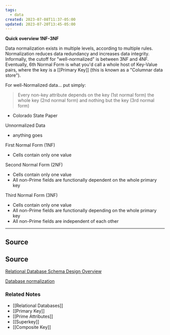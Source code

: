 ```yaml
---
tags:
  - data
created: 2023-07-08T11:37-05:00
updated: 2023-07-20T13:45-05:00
---
```

**Quick overview 1NF-3NF**

Data normalization exists in multiple levels, according to multiple rules. Normalization reduces data redundancy and increases data integrity. Informally, the cutoff for "well-normalized" is between 3NF and 4NF. Eventually, 6th Normal Form is what you'd call a whole host of Key-Value pairs, where the key is a [[Primary Key]] (this is known as a "Columnar data store").

For well-Normalized data... put simply:

> Every non-key attribute
depends on the key (1st normal form)
the whole key (2nd normal form)
and nothing but the key (3rd normal form)
- Colorado State Paper
> 

Unnormalized Data

- anything goes

First Normal Form (1NF)

- Cells contain only one value

Second Normal Form (2NF)

- Cells contain only one value
- All non-Prime fields are functionally dependent on the whole primary key

Third Normal Form (3NF)

- Cells contain only one value
- All non-Prime fields are functionally depending on the whole primary key
- All non-Prime fields are independent of each other

---

## Source

## Source

[Relational Database Schema Design Overview](https://medium.com/@kimtnguyen/relational-database-schema-design-overview-70e447ff66f9)

[Database normalization](https://en.wikipedia.org/wiki/Database_normalization)

[](https://www.cs.colostate.edu/~cs430dl/yr2020su/more_examples/Ch8/Identifying%20Normal%20Forms.pdf)

### Related Notes
- [[Relational Databases]] 
- [[Primary Key]] 
- [[Prime Attributes]] 
- [[Superkey]] 
- [[Composite Key]]